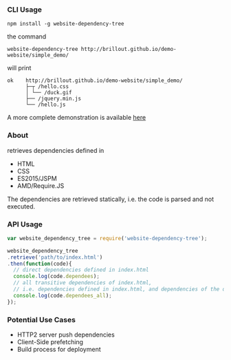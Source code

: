 ### CLI Usage

```shell
npm install -g website-dependency-tree
```

the command

```shell
website-dependency-tree http://brillout.github.io/demo-website/simple_demo/
```

will print

```
ok    http://brillout.github.io/demo-website/simple_demo/
      ├─┬ /hello.css
      │ └── /duck.gif
      ├── /jquery.min.js
      └── /hello.js
```

A more complete demonstration is available [here](https://github.com/brillout/demo-website)


### About

retrieves dependencies defined in
 - HTML
 - CSS
 - ES2015/JSPM
 - AMD/Require.JS

The dependencies are retrieved statically, i.e. the code is parsed and not executed.


### API Usage

```js
var website_dependency_tree = require('website-dependency-tree');

website_dependency_tree
.retrieve('path/to/index.html')
.then(function(code){
  // direct dependencies defined in index.html
  console.log(code.dependees);
  // all transitive dependencies of index.html,
  // i.e. dependencies defined in index.html, and dependencies of the dependencies, etc.
  console.log(code.dependees_all);
});
```


### Potential Use Cases

 - HTTP2 server push dependencies
 - Client-Side prefetching
 - Build process for deployment
